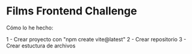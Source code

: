 # Films Frontend Challenge

Cómo lo he hecho:

1 - Crear proyecto con "npm create vite@latest"
2 - Crear repositorio
3 - Crear estuctura de archivos
